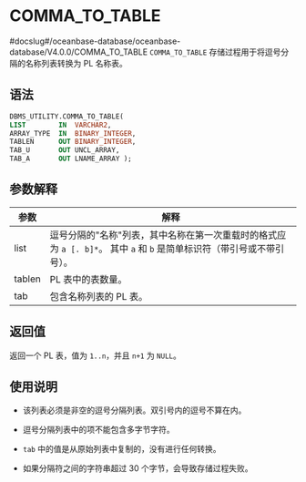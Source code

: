 COMMA_TO_TABLE 
===================================
#docslug#/oceanbase-database/oceanbase-database/V4.0.0/COMMA_TO_TABLE
`COMMA_TO_TABLE` 存储过程用于将逗号分隔的名称列表转换为 PL 名称表。

语法 
-----------------------

```sql
DBMS_UTILITY.COMMA_TO_TABLE( 
LIST        IN  VARCHAR2,
ARRAY_TYPE  IN  BINARY_INTEGER,
TABLEN      OUT BINARY_INTEGER,
TAB_U       OUT UNCL_ARRAY,
TAB_A       OUT LNAME_ARRAY );
```



参数解释 
-------------------------



|   参数   |                                           解释                                            |
|--------|-----------------------------------------------------------------------------------------|
| list   | 逗号分隔的"名称"列表，其中名称在第一次重载时的格式应为 `a [. b]*`。 其中 `a` 和 `b` 是简单标识符（带引号或不带引号）。 |
| tablen | PL 表中的表数量。                                                                              |
| tab    | 包含名称列表的 PL 表。                                                                           |



返回值 
------------------------

返回一个 PL 表，值为 `1..n`，并且 `n+1` 为 `NULL`。

使用说明 
-------------------------

* 该列表必须是非空的逗号分隔列表。双引号内的逗号不算在内。

  

* 逗号分隔列表中的项不能包含多字节字符。

  

* `tab` 中的值是从原始列表中复制的，没有进行任何转换。

  

* 如果分隔符之间的字符串超过 30 个字节，会导致存储过程失败。

  



